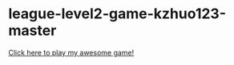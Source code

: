 # league-level2-game-kzhuo123-master
<a href="https://github.com/kzhuo123/league-level2-game-kzhuo123-master/blob/master/kzhuo123Game.jar?raw=true ">Click here to play my awesome game!</a>
